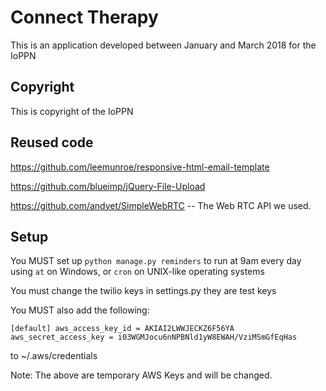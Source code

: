 # Connect Therapy
This is an application developed between January and March 2018 for the IoPPN

## Copyright
This is copyright of the IoPPN

## Reused code
https://github.com/leemunroe/responsive-html-email-template

https://github.com/blueimp/jQuery-File-Upload

https://github.com/andyet/SimpleWebRTC -- The Web RTC API we used.

## Setup
You MUST set up `python manage.py reminders` to run at 9am every day using
`at` on Windows, or `cron` on UNIX-like operating systems

You must change the twilio keys in settings.py they are test keys

You MUST also add the following:

`[default]
aws_access_key_id = AKIAI2LWWJECKZ6F56YA
aws_secret_access_key = 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`

to ~/.aws/credentials

Note: The above are temporary AWS Keys and will be changed.
